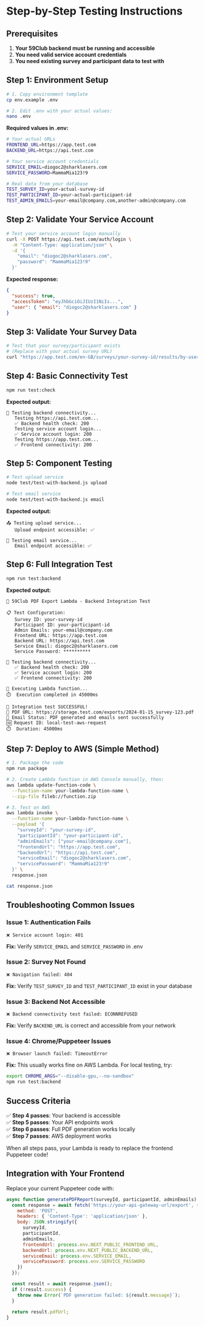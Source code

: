 # Step-by-Step Testing Instructions

## Prerequisites

1. **Your 59Club backend must be running and accessible**
2. **You need valid service account credentials**
3. **You need existing survey and participant data to test with**

## Step 1: Environment Setup

```bash
# 1. Copy environment template
cp env.example .env

# 2. Edit .env with your actual values:
nano .env
```

**Required values in .env:**
```bash
# Your actual URLs
FRONTEND_URL=https://app.test.com
BACKEND_URL=https://api.test.com

# Your service account credentials  
SERVICE_EMAIL=diogoc2@sharklasers.com
SERVICE_PASSWORD=MammaMia123!9

# Real data from your database
TEST_SURVEY_ID=your-actual-survey-id
TEST_PARTICIPANT_ID=your-actual-participant-id
TEST_ADMIN_EMAILS=your-email@company.com,another-admin@company.com
```

## Step 2: Validate Your Service Account

```bash
# Test your service account login manually
curl -X POST https://api.test.com/auth/login \
  -H "Content-Type: application/json" \
  -d '{
    "email": "diogoc2@sharklasers.com",
    "password": "MammaMia123!9"
  }'
```

**Expected response:**
```json
{
  "success": true,
  "accessToken": "eyJhbGciOiJIUzI1NiIs...",
  "user": { "email": "diogoc2@sharklasers.com" }
}
```

## Step 3: Validate Your Survey Data

```bash
# Test that your survey/participant exists
# (Replace with your actual survey URL)
curl "https://app.test.com/en-GB/surveys/your-survey-id/results/by-user?participantIds=your-participant-id"
```

## Step 4: Basic Connectivity Test

```bash
npm run test:check
```

**Expected output:**
```
🔗 Testing backend connectivity...
   Testing https://api.test.com...
   ✅ Backend health check: 200
   Testing service account login...
   ✅ Service account login: 200
   Testing https://app.test.com...
   ✅ Frontend connectivity: 200
```

## Step 5: Component Testing

```bash
# Test upload service
node test/test-with-backend.js upload

# Test email service  
node test/test-with-backend.js email
```

**Expected output:**
```
📤 Testing upload service...
   Upload endpoint accessible: ✅

📧 Testing email service...
   Email endpoint accessible: ✅
```

## Step 6: Full Integration Test

```bash
npm run test:backend
```

**Expected output:**
```
🧪 59Club PDF Export Lambda - Backend Integration Test

📋 Test Configuration:
   Survey ID: your-survey-id
   Participant ID: your-participant-id
   Admin Emails: your-email@company.com
   Frontend URL: https://app.test.com
   Backend URL: https://api.test.com
   Service Email: diogoc2@sharklasers.com
   Service Password: **********

🔗 Testing backend connectivity...
   ✅ Backend health check: 200
   ✅ Service account login: 200  
   ✅ Frontend connectivity: 200

🚀 Executing Lambda function...
⏱️  Execution completed in 45000ms

🎉 Integration test SUCCESSFUL!
📄 PDF URL: https://storage.test.com/exports/2024-01-15_survey-123.pdf
📧 Email Status: PDF generated and emails sent successfully
🆔 Request ID: local-test-aws-request
⏱️  Duration: 45000ms
```

## Step 7: Deploy to AWS (Simple Method)

```bash
# 1. Package the code
npm run package

# 2. Create Lambda function in AWS Console manually, then:
aws lambda update-function-code \
  --function-name your-lambda-function-name \
  --zip-file fileb://function.zip

# 3. Test on AWS
aws lambda invoke \
  --function-name your-lambda-function-name \
  --payload '{
    "surveyId": "your-survey-id",
    "participantId": "your-participant-id", 
    "adminEmails": ["your-email@company.com"],
    "frontendUrl": "https://app.test.com",
    "backendUrl": "https://api.test.com",
    "serviceEmail": "diogoc2@sharklasers.com",
    "servicePassword": "MammaMia123!9"
  }' \
  response.json

cat response.json
```

## Troubleshooting Common Issues

### Issue 1: Authentication Fails
```
❌ Service account login: 401
```
**Fix:** Verify `SERVICE_EMAIL` and `SERVICE_PASSWORD` in .env

### Issue 2: Survey Not Found  
```
❌ Navigation failed: 404
```
**Fix:** Verify `TEST_SURVEY_ID` and `TEST_PARTICIPANT_ID` exist in your database

### Issue 3: Backend Not Accessible
```
❌ Backend connectivity test failed: ECONNREFUSED
```
**Fix:** Verify `BACKEND_URL` is correct and accessible from your network

### Issue 4: Chrome/Puppeteer Issues
```
❌ Browser launch failed: TimeoutError
```
**Fix:** This usually works fine on AWS Lambda. For local testing, try:
```bash
export CHROME_ARGS="--disable-gpu,--no-sandbox"
npm run test:backend
```

## Success Criteria

✅ **Step 4 passes**: Your backend is accessible  
✅ **Step 5 passes**: Your API endpoints work  
✅ **Step 6 passes**: Full PDF generation works locally  
✅ **Step 7 passes**: AWS deployment works  

When all steps pass, your Lambda is ready to replace the frontend Puppeteer code!

## Integration with Your Frontend

Replace your current Puppeteer code with:

```javascript
async function generatePDFReport(surveyId, participantId, adminEmails) {
  const response = await fetch('https://your-api-gateway-url/export', {
    method: 'POST',
    headers: { 'Content-Type': 'application/json' },
    body: JSON.stringify({
      surveyId,
      participantId, 
      adminEmails,
      frontendUrl: process.env.NEXT_PUBLIC_FRONTEND_URL,
      backendUrl: process.env.NEXT_PUBLIC_BACKEND_URL,
      serviceEmail: process.env.SERVICE_EMAIL,
      servicePassword: process.env.SERVICE_PASSWORD
    })
  });

  const result = await response.json();
  if (!result.success) {
    throw new Error(`PDF generation failed: ${result.message}`);
  }
  
  return result.pdfUrl;
}
```
